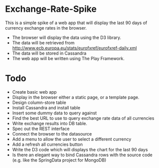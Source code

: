 Exchange-Rate-Spike
===================

This is a simple spike of a web app that will display the last 90 days of currency exchange rates in the browser.

* The browser will display the data using the D3 library.
* The data will be retrieved from http://www.ecb.europa.eu/stats/eurofxref/eurofxref-daily.xml
* The data will be stored in Cassandra
* The web app will be written using The Play Framework.


Todo
====

* Create basic web app
* Display in the browser either a static page, or a template page.
* Design column-store table
* Install Cassandra and install table
* Insert some dummy data to query against
* Find the best URL to use to query exchange rate data of all currencies
* Write exchange results into DB table.
* Spec out the REST interface
* Connect the browser to the datasource
* Add a menu to allow the user to select a different currency
* Add a refresh all currencies button
* Write the D3 code which will displays the chart for the last 90 days
* Is there an elegant way to bind Cassandra rows with the source code (e.g. like the SpringData project for MongoDB) 


